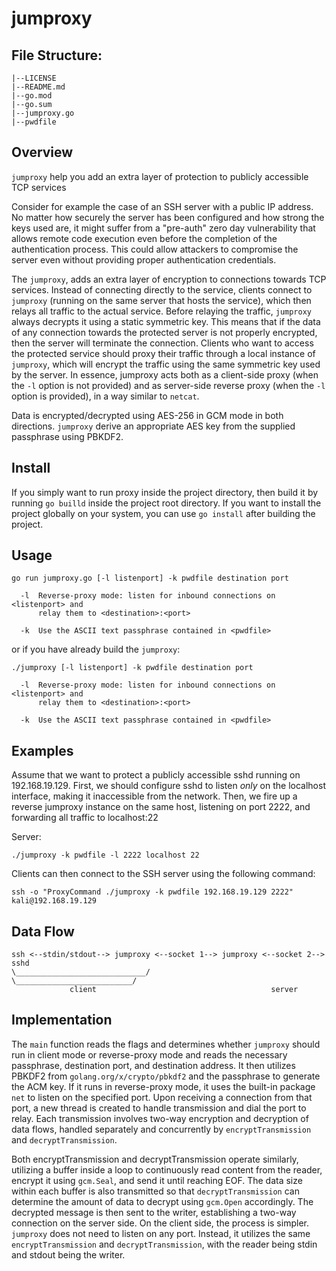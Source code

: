 # jumproxy
## File Structure:
```
|--LICENSE
|--README.md
|--go.mod
|--go.sum
|--jumproxy.go
|--pwdfile
```


## Overview
`jumproxy` help you add an extra layer
of protection to publicly accessible TCP services

Consider for example the case of an SSH server with a public IP address. No
matter how securely the server has been configured and how strong the keys
used are, it might suffer from a "pre-auth" zero day vulnerability that allows
remote code execution even before the completion of the authentication
process. This could allow attackers to compromise the server even without
providing proper authentication credentials.

The `jumproxy`, adds an extra layer
of encryption to connections towards TCP services. Instead of connecting
directly to the service, clients connect to `jumproxy` (running on the same
server that hosts the service), which then relays all traffic to the actual
service. Before relaying the traffic, `jumproxy` always decrypts it using a
static symmetric key. This means that if the data of any connection towards
the protected server is not properly encrypted, then the server will terminate
the connection. Clients who want to access the protected service should proxy their traffic
through a local instance of `jumproxy`, which will encrypt the traffic using the
same symmetric key used by the server. In essence, jumproxy acts both as a
client-side proxy (when the `-l` option is not provided) and as server-side
reverse proxy (when the `-l` option is provided), in a way similar to `netcat`.

Data is encrypted/decrypted using AES-256 in GCM mode in both
directions. `jumproxy` derive an appropriate AES key from the supplied
passphrase using PBKDF2.


## Install
If you simply want to run proxy inside the project directory, then build it by 
running `go builld` inside the project root directory. If you want to install 
the project globally on your system, you can use `go install` after building the project. 

## Usage
```
go run jumproxy.go [-l listenport] -k pwdfile destination port

  -l  Reverse-proxy mode: listen for inbound connections on <listenport> and
      relay them to <destination>:<port>

  -k  Use the ASCII text passphrase contained in <pwdfile>
```
or if you have already build the `jumproxy`:
```
./jumproxy [-l listenport] -k pwdfile destination port

  -l  Reverse-proxy mode: listen for inbound connections on <listenport> and
      relay them to <destination>:<port>

  -k  Use the ASCII text passphrase contained in <pwdfile>
```
## Examples
Assume that we want to protect a publicly accessible sshd
running on 192.168.19.129. First, we should configure sshd to listen *only* on
the localhost interface, making it inaccessible from the network. Then, we
fire up a reverse jumproxy instance on the same host, listening on port 2222,
and forwarding all traffic to localhost:22

Server:
```
./jumproxy -k pwdfile -l 2222 localhost 22
```
Clients can then connect to the SSH server using the following command:
```
ssh -o "ProxyCommand ./jumproxy -k pwdfile 192.168.19.129 2222" kali@192.168.19.129
```

## Data Flow
```
ssh <--stdin/stdout--> jumproxy <--socket 1--> jumproxy <--socket 2--> sshd
\_____________________________/                \__________________________/
             client                                       server           
```
## Implementation
The `main` function reads the flags and determines whether `jumproxy` should run in 
client mode or reverse-proxy mode and reads the necessary passphrase, destination 
port, and destination address. It then utilizes PBKDF2 from `golang.org/x/crypto/pbkdf2`
and the passphrase to generate the ACM key. If it runs in reverse-proxy mode, it uses the
built-in package `net` to listen on the specified port. Upon receiving a connection from 
that port, a new thread is created to handle transmission and dial the port to relay. 
Each transmission involves two-way encryption and decryption of data flows, handled 
separately and concurrently by `encryptTransmission` and `decryptTransmission`.

Both encryptTransmission and decryptTransmission operate similarly, utilizing a buffer 
inside a loop to continuously read content from the reader, encrypt it using `gcm.Seal`, 
and send it until reaching EOF. The data size within each buffer is also transmitted so
that `decryptTransmission` can determine the amount of data to decrypt using `gcm.Open` 
accordingly. The decrypted message is then sent to the writer, establishing a two-way 
connection on the server side. On the client side, the process is simpler. `jumproxy` does
not need to listen on any port. Instead, it utilizes the same `encryptTransmission` and
`decryptTransmission`, with the reader being stdin and stdout being the writer.
